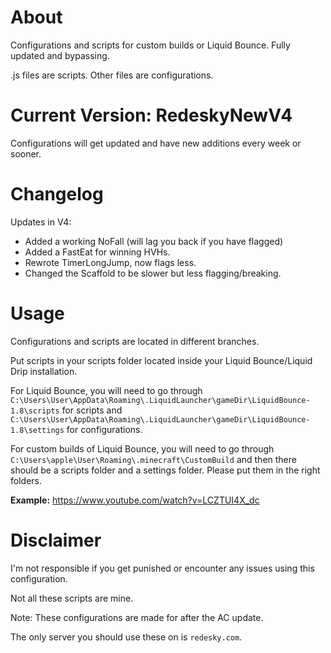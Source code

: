 # About
Configurations and scripts for custom builds or Liquid Bounce. Fully updated and bypassing. 

.js files are scripts. Other files are configurations. 
# Current Version: RedeskyNewV4
Configurations will get updated and have new additions every week or sooner. 
# Changelog
Updates in V4: 
- Added a working NoFall (will lag you back if you have flagged)
- Added a FastEat for winning HVHs. 
- Rewrote TimerLongJump, now flags less. 
- Changed the Scaffold to be slower but less flagging/breaking. 
# Usage
Configurations and scripts are located in different branches. 

Put scripts in your scripts folder located inside your Liquid Bounce/Liquid Drip installation.  

For Liquid Bounce, you will need to go through ``C:\Users\User\AppData\Roaming\.LiquidLauncher\gameDir\LiquidBounce-1.8\scripts`` for scripts and ``C:\Users\User\AppData\Roaming\.LiquidLauncher\gameDir\LiquidBounce-1.8\settings`` for configurations. 

For custom builds of Liquid Bounce, you will need to go through ``C:\Users\apple\User\Roaming\.minecraft\CustomBuild`` and then there should be a scripts folder and a settings folder. Please put them in the right folders. 

**Example:** 
https://www.youtube.com/watch?v=LCZTUI4X_dc
# Disclaimer
I'm not responsible if you get punished or encounter any issues using this configuration. 

Not all these scripts are mine. 

Note: These configurations are made for after the AC update. 

The only server you should use these on is ``redesky.com``.

